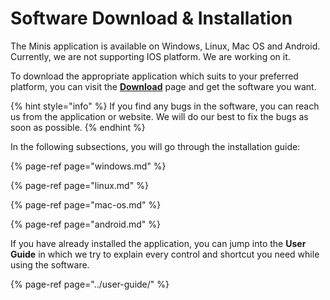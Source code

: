 # Software Download & Installation

The Minis application is available on Windows, Linux, Mac OS and Android. Currently, we are not supporting IOS platform. We are working on it.  

To download the appropriate application which suits to your preferred platform, you can visit the [**Download**](https://compocket.com/download/) page and get the software you want.

{% hint style="info" %}
If you find any bugs in the software, you can reach us from the application or website. We will do our best to fix the bugs as soon as possible.
{% endhint %}

In the following subsections, you will go through the installation guide:

{% page-ref page="windows.md" %}

{% page-ref page="linux.md" %}

{% page-ref page="mac-os.md" %}

{% page-ref page="android.md" %}

If you have already installed the application, you can jump into the **User Guide** in which we try to explain every control and shortcut you need while using the software.

{% page-ref page="../user-guide/" %}




